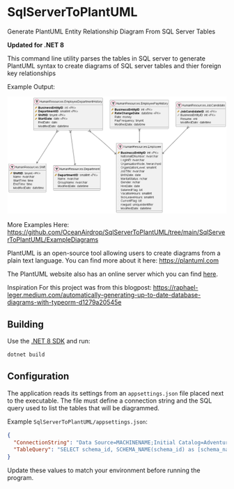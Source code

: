 # SqlServerToPlantUML
Generate PlantUML Entity Relationship Diagram From SQL Server Tables

**Updated for .NET 8**

This command line utility parses the tables in SQL server to generate PlantUML syntax to create diagrams of SQL server tables and thier foreign key relationships 

Example Output:

![alt tag](https://raw.githubusercontent.com/OceanAirdrop/SqlServerToPlantUML/main/SqlServerToPlantUML/ExampleDiagrams/AdventureWorks2014%20-%20HumanResources%20Schema.png)

More Examples Here: https://github.com/OceanAirdrop/SqlServerToPlantUML/tree/main/SqlServerToPlantUML/ExampleDiagrams



PlantUML is an open-source tool allowing users to create diagrams from a plain text language.  You can find more about it here: https://plantuml.com

The PlantUML website also has an online server which you can find [here](https://www.plantuml.com/plantuml/uml/hLLVJzim47_Ff_0qQQDe3ErbGgYg41HMDiOGhVOwNU9hSyAnkxCDpGRVVKxAm43CMA5zY9hVdzxlVBQp7Uk0dQzKzahYb3IAELC5NFyumtfjqHFzVD0lZ3Ay_JhVslhu8Vny4w11VxDzEn2B_cO-k55F3IFDz8twMWhjvu7qHXPU-4h72fmstw2eK19iC1Q6PPVKGQwmKQ9sv6gn4Fs-M9ky4nSbEUo9mI3BbXmnyXNeKxJ6Su7s_RYagHEzx7Scn9tOeaKEXwAtBHpfchGBfYTVWfKGVsiLnr1Xmz3dm4K976FZfgiJMX9SUCRWlfOfwAkHD2MKGt0jBiEpvLmbCWnn3kmgrDr1Rk5b6bk1KlyVvnCRFqyJLgXxlvehKoDsLhthBMcqThzTqMNbgQ8T6GtgS7ZignmvLT-HcP4EHWdu6yz0qw_MxDZ8Da99o0sp9fcY7k4vghYjCV6poIVaLB9bkyIkZFjrfv_0v42D7JXlMuS7Iu9Q8dT28s9C6Oz11MkK1mfc3PwJY-7lKBJ9HiQpJIKRKt5sX72EZxBsF3Dgb_WZDXSpJx91lAQV7aa6SZD3BpDNjuC_8kiCroiCsYgxwV5Z9CrqmJWE6H6ZOoDcl4YRJg1-mVwSWiEz4lGCxnVI4UVqcb8PZNKCX9eE6CD8wAAEMlUil64pxe6Mr10xayQ4ZfpHlVPeMmxkXqJhbwVceb9FJF1MhA-lY-7oTfiqSOADQhUbBMbkioUF_DNbniRbPVhAU9PJn7-kJxjFilI8hbP5lAJ_akwWbhvIsHy0).


Inspiration For this project was from this blogpost: https://raphael-leger.medium.com/automatically-generating-up-to-date-database-diagrams-with-typeorm-d1279a20545e

## Building

Use the [.NET 8 SDK](https://dotnet.microsoft.com/) and run:

```bash
dotnet build
```

## Configuration

The application reads its settings from an `appsettings.json` file placed next to the executable. The file must define a connection string and the SQL query used to list the tables that will be diagrammed.

Example `SqlServerToPlantUML/appsettings.json`:

```json
{
  "ConnectionString": "Data Source=MACHINENAME;Initial Catalog=AdventureWorks2014;User ID=sa;Password=MYPASSWORD;Connect Timeout=30;",
  "TableQuery": "SELECT schema_id, SCHEMA_NAME(schema_id) as [schema_name], name as table_name, object_id, '['+SCHEMA_NAME(schema_id)+'].['+name+']' AS full_name FROM sys.tables where is_ms_shipped = 0"
}
```

Update these values to match your environment before running the program.
